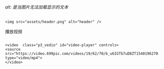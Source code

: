 ###### alt: 是当图片无法加载显示的文本

 `<img src="assets/header.png" alt="header" />`

播放视频

```

<video  class="p3_vedio" id="video-player" controls>
<source src="https://video.699pic.com/videos/19/62/70/b_u6IGTb7uD8ZT1540196270.mp4" type="video/mp4">
</video>
```
